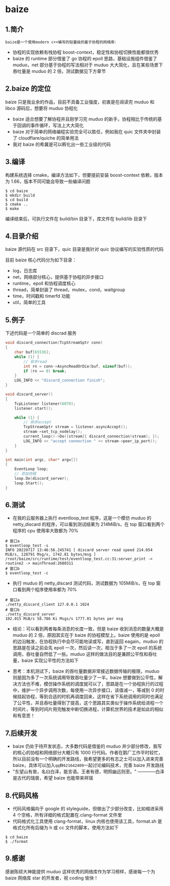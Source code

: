 # baize

## 1.简介

`baize是一个使用modern c++编写的轻量级的基于协程的网络库`:

- 协程的实现依赖有栈协程 boost-context，稳定性和协程切换性能都很优秀
- baize 的 runtime 部分借鉴了 go 协程的 epoll 思路，基础设施组件借鉴了 muduo，net 部分基于协程的写法相对于 muduo 大大简化，且在某些场景下吞吐量是 muduo 的 2 倍，测试数据见下方章节

## 2.baize 的定位

baize 只是我业余的作品，目前不具备工业强度，初衷是在阅读完 muduo 和 libco 源码后，想要将 muduo 协程化

- baize 适合想要了解协程并且刚学习完 muduo 的新手，协程相比于传统的基于回调的事件循环，写法上大大简化
- baize 对于简单的网络编程实验完全可以胜任，例如我在 quic 文件夹中封装了 cloudflare/quiche 的简单用法
- 我对 baize 的希冀是可以孵化出一些工业级的代码

## 3.编译

构建系统选择 cmake，编译方法如下，但要提前安装 boost-context 依赖，版本为 1.66，版本不同可能会导致一些编译问题

```shell
$ cd baize
$ mkdir build
$ cd build
$ cmake ..
$ make
```

编译结束后，可执行文件在 build/bin 目录下，库文件在 build/lib 目录下

## 4.目录介绍

baize 源代码在 src 目录下，quic 目录是我针对 quic 协议编写的实验性质的代码

目前 baize 核心代码分为如下目录：

- log，日志库
- net，网络部分核心，提供基于协程的异步接口
- runtime，epoll 和协程调度核心
- thread，简单封装了 thread，mutex，cond，waitgroup
- time，时间戳和 timerfd 功能
- util，简单的工具

## 5.例子

下述代码是一个简单的 discrad 服务

```cpp
void discard_connection(TcpStreamSptr conn)
{
    char buf[65536];
    while (1) {
        // 异步read
        int rn = conn->AsyncReadOrDie(buf, sizeof(buf));
        if (rn == 0) break;
    }
    LOG_INFO << "discard_connection finish";
}

void discard_server()
{
    TcpListener listener(6070);
    listener.start();

    while (1) {
        // 异步accept
        TcpStreamSptr stream = listener.asyncAccept();
        stream->set_tcp_nodelay();
        current_loop()->Do([stream]{ discard_connection(stream); });
        LOG_INFO << "accept connection " << stream->peer_ip_port();
    }
}

int main(int argc, char* argv[])
{
    EventLoop loop;
    // 添加协程
    loop.Do(discard_server);
    loop.Start();
}
```

## 6.测试

- 在我的云服务器上执行 eventloop_test 程序，这是一个模仿 muduo 的 netty_discard 的程序，可以看到测试结果为 214MiB/s，在 top 窗口看到两个程序的 cpu 使用率大致都为 70%

```shell
# 窗口a
$ eventloop_test -s
INFO 20220717 13:46:56.245741 [ discard server read speed 214.054 MiB/s, 128791 Msg/s, 1742.81 bytes/msg ] /root/baize/src/runtime/test/eventloop_test.cc:31:server_print -> routine2 -> mainThread:2680311
# 窗口b
$ eventloop_test -c
```

- 执行 muduo 的 netty_discard 测试代码，测试数据为 105MiB/s，在 top 窗口看到两个程序使用率都为 70%

```shell
# 窗口a
./netty_discard_client 127.0.0.1 1024
# 窗口b
./netty_discard_server
102.015 MiB/s 58.786 Ki Msgs/s 1777.01 bytes per msg
```

- 结论：可以看到两者每条消息的长度一致，但是 baize 收到消息的数量大概是 muduo 的 2 倍，原因其实在于 baize 的协程模型上。baize 使用的是 epoll 的边沿触发，在协程执行中会尽可能地读或写，直到返回 eagain，muduo 的思路是在读之前会先 epoll 一次，然后读一次，相当于多了一次 epoll 的系统调用，吞吐量自然低了一些。muduo 这样的做法目的是兼顾公平性和吞吐量，baize 实现公平性的方法如下

- 思考：本机测试下，baize 的吞吐量数据非常接近数据传输的极限，muduo 则是因为多了一次系统调用导致吞吐量少了一半。baize 想要做到公平性，解决方法也不难，模仿操作系统的调度就可以了，思路是在一个协程执行的过程中，维护一个异步调用次数，每使用一次异步接口，该值减一，等减到 0 的时候挂起协程，等到合适的时机再调度回来，这样在省下系统调用的同时也满足了公平性，并且吞吐量得到了提高，这个思路其实类似于操作系统给进程一个时间片，等到时间片用完触发中断切换进程，计算机世界的技术是如此的相似和有意思！

## 7.后续开发

- baize 仍处于待开发状态，大多数代码是借鉴的 muduo 并少部分修改，我写的核心的协程和网络部分大概只有 1000 行代码。作者在鹅厂工作平时较忙，所以目前没有一个明确的开发路线，我希望更多的有志之士可以加入进来完善 baize，具体可以加入`qq群621642409`一起讨论编码技术，完善 baize 开发路线
- "东望山有兽，名曰白泽，能言语。王者有德，明照幽远则至。" ————白泽是古代的瑞兽，希望 baize 也能带来祥瑞

## 8.代码风格

- 代码风格偏向于 google 的 styleguide，但做出了少部分改变，比如缩进采用 4 个空格，所有详细的格式配置在.clang-format 文件里
- 代码格式化工具使用 clang-format，linux 内核也使用该工具，format.sh 是格式化所有后缀为 h 或 cc 文件的脚本，使用方法如下

```shell
$ cd baize
$ ./format
```

## 9.感谢

感谢陈硕大神能提供 muduo 这样优秀的网络库作为学习榜样，感谢每一个为 baize 网络库 star 的开发者，祝 coding 愉快！
